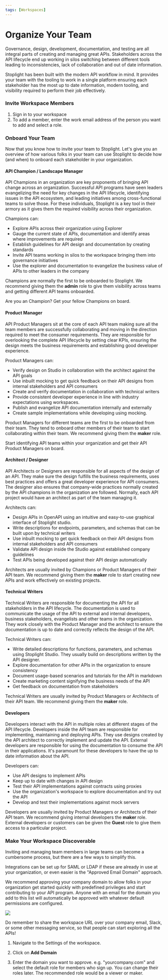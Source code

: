 ```yaml
---
tags: [Workspaces]
---
```


# Organize Your Team

Governance, design, development, documentation, and testing are all integral parts of creating and managing great APIs. Stakeholders across the API lifecycle end up working in silos switching between different tools leading to inconsistencies, lack of collaboration and out of date information. 

Stoplight has been built with the modern API workflow in mind. It provides your team with the tooling to work in a single platform ensuring each stakeholder has the most up to date information, modern tooling, and visibility required to perform their job effectively.  

### Invite Workspace Members

<!--To-Do: Add info about roles-->

1. Sign in to your workspace
2. To add a member, enter the work email address of the person you want to add and select a role.
<!--To-Do: Screenshot-->


### Onboard Your Team

Now that you know how to invite your team to Stoplight. Let's give you an overview of how various folks in your team can use Stoplight to decide how (and when) to onboard each stakeholder in your organization. 

#### API Champion / Landscape Manager

API Champions in an organization are key proponents of bringing API change across an organization. Successful API programs have seen leaders evangelizing the need for key changes in the API lifecycle, identifying issues in the API ecosystem, and leading initiatives among cross-functional teams to solve those. For these individuals, Stoplight is a key tool in their armory as it gives them the required visibility across their organization. 

Champions can:
- Explore APIs across their organization using Explorer
- Gauge the current state of APIs, documentation and identify areas where improvements are required
- Establish guidelines for API design and documentation by creating standards
- Invite API teams working in silos to the workspace bringing them into governance initiatives
- Use the explorer and documentation to evangelize the business value of APIs to other leaders in the company

Champions are normally the first to be onboarded to Stoplight. We recommend giving them the **admin** role to give them visibility across teams and getting different API teams onboarded. 

Are you an Champion? Get your fellow Champions on board. 

#### Product Manager

API Product Managers sit at the core of each API team making sure all the team members are successfully collaborating and moving in the direction required to meet the consumer requirements. They are responsible for overlooking the complete API lifecycle by setting clear KPIs, ensuring the design meets the business requirements and establishing good developer experience. 

Product Managers can:
- Verify design on Studio in collaboration with the architect against the API goals
- Use inbuilt mocking to get quick feedback on their API designs from internal stakeholders and API consumers
- Create and verify documentation in collaboration with technical writers
- Provide consistent developer experience in line with industry expectations using workspaces.
- Publish and evangelize API documentation internally and externally
- Create sample implementations while developing using mocking.

Product Managers for different teams are the first to be onboarded from their team. They tend to onboard other members of their team to start collaborating within their team. We recommend giving them the **maker** role. 

Start identifying API teams within your organization and get their API Product Managers on board.


#### Architect / Designer

API Architects or Designers are responsible for all aspects of the design of an API. They make sure the design fulfills the business requirements, uses best practices and offers a great developer experience for API consumers. The designer also ensures that company-wide practices normally created by the API champions in the organization are followed. Normally, each API project would have an architect as part of the team managing it. 

Architects can:
- Design APIs in OpenAPI using an intuitive and easy-to-use graphical interface of Stoplight studio. 
- Write descriptions for endpoints, parameters, and schemas that can be built upon by technical writers 
- Use inbuilt mocking to get quick feedback on their API designs from internal stakeholders and API consumers
- Validate API design inside the Studio against established company guidelines
- Test APIs being developed against their API design automatically

Architects are usually invited by Champions or Product Managers of their API team. We recommend giving them the **maker** role to start creating new APIs and work effectively on existing projects.


#### Technical Writers

Technical Writers are responsible for documenting the API for all stakeholders in the API lifecycle. The documentation is used to communicate the usage of the API to external and internal developers, business stakeholders, evangelists and other teams in the organization. They work closely with the Product Manager and the architect to ensure the documentation is up to date and correctly reflects the design of the API.  

Technical Writers can:
- Write detailed descriptions for functions, parameters, and schemas using Stoplight Studio. They usually build on descriptions written by the API designer. 
- Explore documentation for other APIs in the organization to ensure consistency
- Document usage-based scenarios and tutorials for the API in markdown
- Create marketing content signifying the business needs of the API
- Get feedback on documentation from stakeholders

Technical Writers are usually invited by Product Managers or Architects of their API team. We recommend giving them the **maker** role. 


#### Developers

Developers interact with the API in multiple roles at different stages of the API lifecycle. Developers inside the API team are responsible for implementing, maintaining and deploying APIs. They use designs created by the API architect to correctly implement and update the API. External developers are responsible for using the documentation to consume the API in their applications. It's paramount for these developers to have the up to date information about the API.

Developers can:
- Use API designs to implement APIs
- Keep up to date with changes in API design
- Test their API implementations against contracts using proxies
- Use the organization's workspace to explore documentation and try out the API
- Develop and test their implementations against mock servers

Developers are usually invited by Product Managers or Architects of their API team. We recommend giving internal developers the **maker** role. External developers or customers can be given the **Guest** role to give them access to a particular project. 

### Make Your Workspace Discoverable

Inviting and managing team members in large teams can become a cumbersome process, but there are a few ways to simplify this. 

Integrations can be set up for SAML or LDAP if these are already in use at your organization, or even easier is the "Approved Email Domain" approach. 

We recommend approving your company domain to allow folks in your organization get started quickly with predefined privileges and start contributing to your API program. Anyone with an email for the domain you add to this list will automatically be approved with whatever default permissions are configured.

![](../assets/images/approved-email.png)

Do remember to share the workspace URL over your company email, Slack, or some other messaging service, so that people can start exploring all the APIs!

1. Navigate to the Settings of the workspace. 

2. Click on **Add Domain**

3. Enter the domain you want to approve. e.g. "yourcompany.com" and select the default role for members who sign up. You can change their roles later. The recommended role would be a viewer or maker. 
